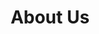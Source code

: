 ---
title: 'About Us'
Description: ''
layout: 'about'
created: 2023-05-07T13:48:23-05:00
updated: 2023-05-07T13:48:23-05:00
---